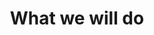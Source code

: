 ---
title: "What we will do"
image: "/assets/images/financial/financial-visual.png"

messageCard:
  - type: send
    mentorImage: /assets/images/digital-skills/bahwa.jpg
    mentor: Bahwa
    message: What I will learn?

  - mentor: Harshil
    mentorImage: /assets/images/financial/harshil.jpg
    message: 
      intro: "The sessions are in your local language and easy to understand.  The topics  of the course are: "
      point: [
        Google Workspace
      ,Google Search and Internet Services 
      ,Internet Security, Frauds and Scams
      ,Social media 
      ,Chat  GPT
      ,Canva for Graphic Design and Social Media
      ]
      outer: ""

  - type: send
    mentorImage: /assets/images/digital-skills/bahwa.jpg
    mentor: Bahwa
    message: What if I can’t keep up?

---